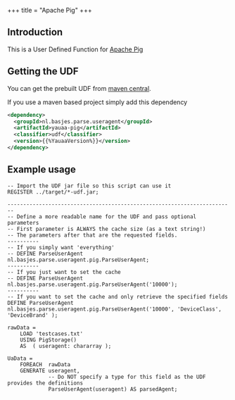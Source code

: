 +++
title = "Apache Pig"
+++
## Introduction
This is a User Defined Function for [Apache Pig](https://pig.apache.org)

## Getting the UDF
You can get the prebuilt UDF from [maven central](https://search.maven.org/remotecontent?filepath=nl/basjes/parse/useragent/yauaa-pig/{{%YauaaVersion%}}/yauaa-pig-{{%YauaaVersion%}}-udf.jar).

If you use a maven based project simply add this dependency

```xml
<dependency>
  <groupId>nl.basjes.parse.useragent</groupId>
  <artifactId>yauaa-pig</artifactId>
  <classifier>udf</classifier>
  <version>{{%YauaaVersion%}}</version>
</dependency>
```

## Example usage

```pig
-- Import the UDF jar file so this script can use it
REGISTER ../target/*-udf.jar;

------------------------------------------------------------------------
-- Define a more readable name for the UDF and pass optional parameters
-- First parameter is ALWAYS the cache size (as a text string!)
-- The parameters after that are the requested fields.
----------
-- If you simply want 'everything'
-- DEFINE ParseUserAgent  nl.basjes.parse.useragent.pig.ParseUserAgent;
----------
-- If you just want to set the cache
-- DEFINE ParseUserAgent  nl.basjes.parse.useragent.pig.ParseUserAgent('10000');
----------
-- If you want to set the cache and only retrieve the specified fields
DEFINE ParseUserAgent  nl.basjes.parse.useragent.pig.ParseUserAgent('10000', 'DeviceClass', 'DeviceBrand' );

rawData =
    LOAD 'testcases.txt'
    USING PigStorage()
    AS  ( useragent: chararray );

UaData =
    FOREACH  rawData
    GENERATE useragent,
             -- Do NOT specify a type for this field as the UDF provides the definitions
             ParseUserAgent(useragent) AS parsedAgent;
```

